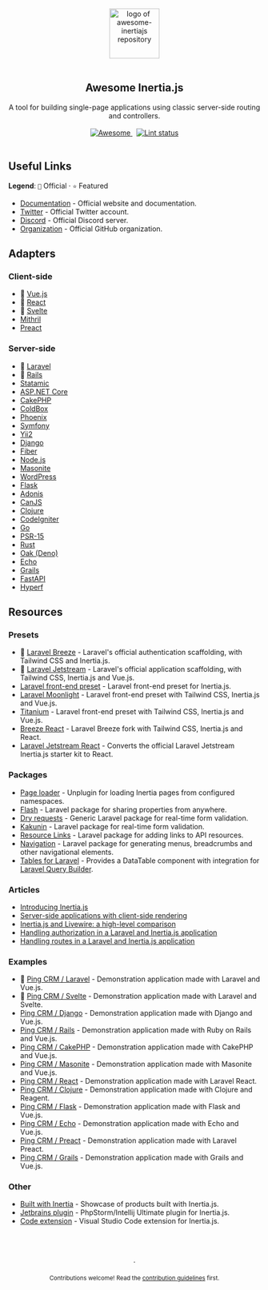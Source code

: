 <div class="github-widget" data-repo="innocenzi/awesome-inertiajs"></div>
<!--lint disable awesome-heading awesome-git-repo-age awesome-github double-link-->

<p align="center">
  <br />
  <a href="https://inertiajs.com/">
    <img width="100" src="https://raw.githubusercontent.com/innocenzi/awesome-inertiajs/master/./assets/logo.svg?sanitize=true" alt="logo of awesome-inertiajs repository">
  </a>
  <br />
  <br />
</p>

<h2 align="center">Awesome Inertia.js</h2>

<p align="center">
  A tool for building single-page applications using classic server-side routing and controllers.
  <br />
  <br />
  <a href="https://github.com/sindresorhus/awesome">
    <img src="https://cdn.rawgit.com/sindresorhus/awesome/d7305f38d29fed78fa85652e3a63e154dd8e8829/media/badge.svg" alt="Awesome">
  </a>
  &nbsp;
  <a href="https://github.com/sindresorhus/awesome-lint">
    <img src="https://raw.githubusercontent.com/innocenzi/awesome-inertiajs/workflows/Lint/badge.svg" alt="Lint status">
  </a>
  <br />
  <br />
</p>



## Useful Links

**Legend**: `💜` Official · `⭐` Featured

- [Documentation](http://inertiajs.com) - Official website and documentation.
- [Twitter](https://twitter.com/inertiajs) - Official Twitter account.
- [Discord](https://discord.gg/gwgxN8Y) - Official Discord server.
- [Organization](https://github.com/inertiajs) - Official GitHub organization.

## Adapters

### Client-side

- 💜 [Vue.js](https://github.com/inertiajs/inertia/tree/master/packages/inertia-vue)
- 💜 [React](https://github.com/inertiajs/inertia/tree/master/packages/inertia-react)
- 💜 [Svelte](https://github.com/inertiajs/inertia/tree/master/packages/inertia-svelte)
- [Mithril](https://github.com/maicol07/inertia-mithril)
- [Preact](https://github.com/jrson83/inertia-preact)

### Server-side

- 💜 [Laravel](https://github.com/inertiajs/inertia-laravel)
- 💜 [Rails](https://github.com/inertiajs/inertia-rails)
- [Statamic](https://github.com/hotmeteor/inertia-statamic)
- [ASP.NET Core](https://github.com/kapi2289/InertiaCore)
- [CakePHP](https://github.com/ishanvyas22/cakephp-inertiajs)
- [ColdBox](https://github.com/elpete/cbInertia)
- [Phoenix](https://github.com/devato/inertia_phoenix)
- [Symfony](https://github.com/rompetomp/inertia-bundle)
- [Yii2](https://github.com/tbreuss/yii2-inertia)
- [Django](https://github.com/zodman/inertia-django)
- [Fiber](https://github.com/theArtechnology/fiber-inertia)
- [Node.js](https://github.com/jordankaerim/inertia-node)
- [Masonite](https://github.com/girardinsamuel/masonite-inertia)
- [WordPress](https://github.com/boxybird/wordpress-inertia-plugin)
- [Flask](https://github.com/j0ack/flask-inertia)
- [Adonis](https://github.com/eidellev/inertiajs-adonisjs)
- [CanJS](https://github.com/cherifGsoul/inertia-can)
- [Clojure](https://github.com/prestancedesign/inertia-clojure)
- [CodeIgniter](https://github.com/amiranagram/inertia-codeigniter-4)
- [Go](https://github.com/petaki/inertia-go)
- [PSR-15](https://github.com/cherifGsoul/inertia-psr15)
- [Rust](https://github.com/stuarth/inertia-rs)
- [Oak (Deno)](https://github.com/jcs224/oak_inertia)
- [Echo](https://github.com/kohkimakimoto/inertia-echo)
- [Grails](https://github.com/matrei/grails-inertia-plugin)
- [FastAPI](https://github.com/hxjo/fastapi-inertia)
- [Hyperf](https://github.com/onix-systems-php/hyperf-inertia)

## Resources

### Presets

- 💜 [Laravel Breeze](https://laravel.com/docs/8.x/starter-kits#breeze-and-inertia) - Laravel's official authentication scaffolding, with Tailwind CSS and Inertia.js.
- 💜 [Laravel Jetstream](https://jetstream.laravel.com/1.x/stacks/inertia.html) - Laravel's official application scaffolding, with Tailwind CSS, Inertia.js and Vue.js.
- [Laravel front-end preset](https://github.com/laravel-frontend-presets/inertiajs) - Laravel front-end preset for Inertia.js.
- [Laravel Moonlight](https://github.com/TitasGailius/laravel-moonlight) - Laravel front-end preset with Tailwind CSS, Inertia.js and Vue.js.
- [Titanium](https://github.com/usetitanium/inertia) - Laravel front-end preset with Tailwind CSS, Inertia.js and Vue.js.
- [Breeze React](https://github.com/lucky-media/breeze-react) - Laravel Breeze fork with Tailwind CSS, Inertia.js and React.
- [Laravel Jetstream React](https://github.com/ozziexsh/laravel-jetstream-react) - Converts the official Laravel Jetstream Inertia.js starter kit to React.

### Packages

- [Page loader](https://github.com/ycs77/inertia-plugin) - Unplugin for loading Inertia pages from configured namespaces.
- [Flash](https://github.com/igerslike/inertia-flash) - Laravel package for sharing properties from anywhere.
- [Dry requests](https://github.com/dive-be/laravel-dry-requests) - Generic Laravel package for real-time form validation.
- [Kakunin](https://github.com/Juhlinus/kakunin) - Laravel package for real-time form validation.
- [Resource Links](https://github.com/spatie/laravel-resource-links) - Laravel package for adding links to API resources.
- [Navigation](https://github.com/spatie/laravel-navigation) - Laravel package for generating menus, breadcrumbs and other navigational elements.
- [Tables for Laravel](https://github.com/protonemedia/inertiajs-tables-laravel-query-builder) - Provides a DataTable component with integration for [Laravel Query Builder](https://github.com/spatie/laravel-query-builder).

### Articles

- [Introducing Inertia.js](https://reinink.ca/articles/introducing-inertia-js)
- [Server-side applications with client-side rendering](https://reinink.ca/articles/server-side-apps-with-client-side-rendering)
- [Inertia.js and Livewire: a high-level comparison](https://sebastiandedeyne.com/inertia-js-and-livewire-a-high-level-comparison/)
- [Handling authorization in a Laravel and Inertia.js application](https://sebastiandedeyne.com/handling-authorization-in-a-laravel-and-inertia-application/)
- [Handling routes in a Laravel and Inertia.js application](https://sebastiandedeyne.com/handling-routes-in-a-laravel-inertia-application/)

### Examples

- 💜 [Ping CRM / Laravel](https://github.com/inertiajs/pingcrm/) - Demonstration application made with Laravel and Vue.js.
- 💜 [Ping CRM / Svelte](https://github.com/inertiajs/pingcrm-svelte) - Demonstration application made with Laravel and Svelte.
- [Ping CRM / Django](https://github.com/zodman/django-inertia-demo) - Demonstration application made with Django and Vue.js.
- [Ping CRM / Rails](https://github.com/ledermann/pingcrm) - Demonstration application made with Ruby on Rails and Vue.js.
- [Ping CRM / CakePHP](https://github.com/ishanvyas22/cakephp-pingcrm) - Demonstration application made with CakePHP and Vue.js.
- [Ping CRM / Masonite](https://github.com/girardinsamuel/pingcrm-masonite) - Demonstration application made with Masonite and Vue.js.
- [Ping CRM / React](https://github.com/Landish/pingcrm-react) - Demonstration application made with Laravel React.
- [Ping CRM / Clojure](https://github.com/prestancedesign/pingcrm-clojure) - Demonstration application made with Clojure and Reagent.
- [Ping CRM / Flask](https://github.com/j0ack/pingcrm-flask) - Demonstration application made with Flask and Vue.js.
- [Ping CRM / Echo](https://github.com/kohkimakimoto/pingcrm-echo) - Demonstration application made with Echo and Vue.js.
- [Ping CRM / Preact](https://github.com/jrson83/pingcrm-preact) - Demonstration application made with Laravel Preact.
- [Ping CRM / Grails](https://github.com/matrei/pingcrm-grails) - Demonstration application made with Grails and Vue.js.

### Other

- [Built with Inertia](https://builtwithinertia.com/) - Showcase of products built with Inertia.js.
- [Jetbrains plugin](https://plugins.jetbrains.com/plugin/17435-inertia-js-support) - PhpStorm/Intellij Ultimate plugin for Inertia.js.
- [Code extension](https://marketplace.visualstudio.com/items?itemName=nhedger.inertia) - Visual Studio Code extension for Inertia.js.

<p align="center">
  <br />
  <br />
  <br />
  ·
  <br />
  <br />
  <sub>Contributions welcome! Read the <a href=".github/CONTRIBUTING.md">contribution guidelines</a> first.</sub>
</p>
